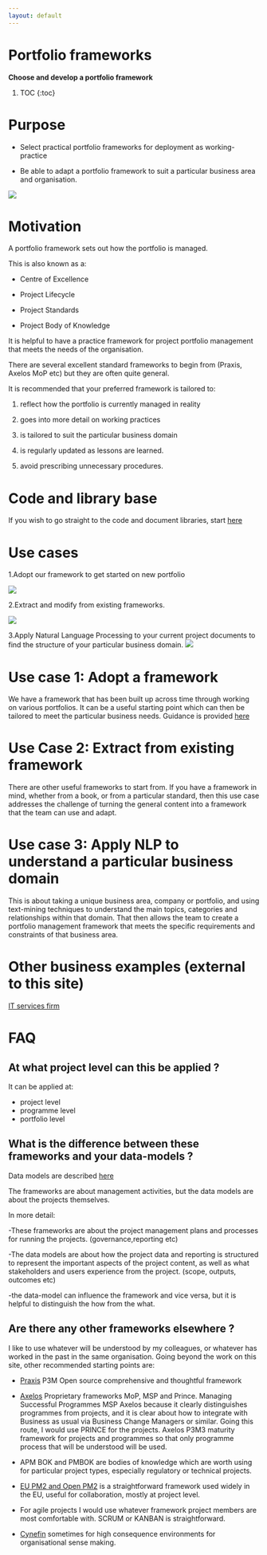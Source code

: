 ```yaml
---
layout: default
---
```


# Portfolio frameworks

**Choose and develop a portfolio framework**

1. TOC
{:toc}

# Purpose

- Select practical portfolio frameworks for deployment as working-practice

- Be able to adapt a portfolio framework to suit a particular business area and organisation.

![](/images/Portfolio-frameworks/P3M-categories-Wikipedia-Higher-structure-LR-Neo4j.png)

# Motivation

A portfolio framework sets out how the portfolio is managed.

This is also known as a:

- Centre of Excellence

- Project Lifecycle

- Project Standards

- Project Body of Knowledge

It is helpful to have a practice framework for project portfolio management that meets the needs of the organisation. 

There are several excellent standard frameworks to begin from (Praxis, Axelos MoP etc) but they are often quite general. 

It is recommended that your preferred framework is tailored to:

1. reflect how the portfolio is currently managed in reality

1. goes into more detail on working practices

1. is tailored to suit the particular business domain

1. is regularly updated as lessons are learned.

1. avoid prescribing unnecessary procedures. 

# Code and library base

If you wish to go straight to the code and document libraries, start [here](https://github.com/lawrencerowland/Data-Model-for-Project-Frameworks)

# Use cases

1.Adopt our framework to get started on new portfolio

![](/images/Portfolio-frameworks/portfolio-tier1.png)


2.Extract and modify from existing frameworks.

![](/images/Portfolio-frameworks/2020-02-P3M-categories-in-Wikipedia-neo4j-LR.png)


3.Apply Natural Language Processing to your current project documents to find the structure of your particular business domain.
![](/images/Portfolio-frameworks/Orange-NLP-example.png)

# Use case 1: Adopt a framework
We have a  framework that has been built up across time through working on various portfolios. It can be a useful starting point which can then be tailored to meet the particular business needs. 
Guidance is provided [here](https://lawrencerowland.github.io/2020/05/16/Adopt-existing-portfolio-framework.html)

# Use Case 2: Extract from existing framework
There are other useful frameworks to start from. If you have a framework in mind, whether from a book, or from a particular standard, then this use case addresses the challenge of turning the general content into a framework that the team can use and adapt. 

# Use case 3: Apply NLP to understand a particular business domain
This is about taking a unique business area, company or portfolio, and using text-mining techniques to understand the main topics, categories and relationships within that domain. That then allows the team to create a portfolio management framework that meets the specific requirements and constraints of that business area. 

# Other business examples (external to this site)

[IT services firm](https://go.neo4j.com/rs/710-RRC-335/images/Neo4j-case-study-IT%20Services-EN-US.pdf)

# FAQ

## At what project level can this be applied ?

It can be applied at:
- project level
- programme level
- portfolio level

## What is the difference between these frameworks and your data-models ?

Data models are described [here](https://lawrencerowland.github.io/Portfolio-data-model.html)

The frameworks are about management activities, but the data models are about the projects themselves.

In more detail:

-These frameworks are about the project management plans and processes for running the projects. (governance,reporting etc)

-The data models are about how the project data and reporting is structured to represent the important aspects of the project content, as well as what stakeholders and users experience from the project. (scope, outputs, outcomes etc)

-the data-model can influence the framework and vice versa, but it is helpful to distinguish the how from the what. 

## Are there any other frameworks elsewhere ?

I like to use whatever will be understood by my colleagues, or whatever has worked in the past in the same organisation. Going beyond the work on this site, other recommended starting points are:

- [Praxis](https://www.praxisframework.org) P3M Open source comprehensive and thoughtful framework 

- [Axelos](https://axelos.com) Proprietary frameworks MoP, MSP and Prince. Managing Successful Programmes MSP Axelos because it clearly distinguishes programmes from projects, and it is clear about how to integrate with Business as usual via Business Change Managers or similar. Going this route, I would use PRINCE for the projects. Axelos P3M3 maturity framework for projects and programmes so that only programme process that will be understood will be used. 

- APM BOK and PMBOK are bodies of knowledge which are worth using for particular project types, especially regulatory or technical projects. 

- [EU PM2 and Open PM2](https://op.europa.eu/en/publication-detail/-/publication/ac3e118a-cb6e-11e8-9424-01aa75ed71a1) is a straightforward framework used widely in the EU, useful for collaboration, mostly at project level.

- For agile projects I would use whatever framework project members are most comfortable with. SCRUM or KANBAN is straightforward.

- [Cynefin](https://cognitive-edge.com) sometimes for high consequence environments for organisational sense making.
 



